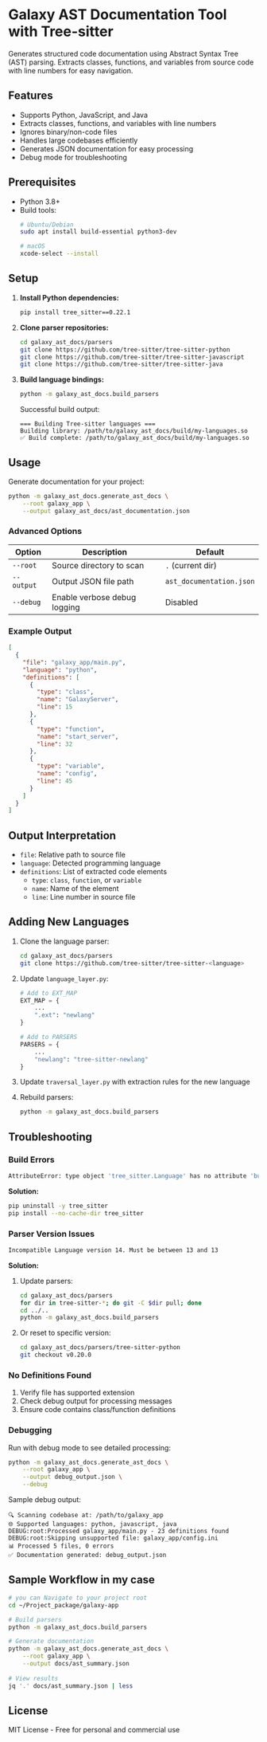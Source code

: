 # Galaxy AST Documentation Tool with Tree-sitter

Generates structured code documentation using Abstract Syntax Tree (AST) parsing. Extracts classes, functions, and variables from source code with line numbers for easy navigation.

## Features
- Supports Python, JavaScript, and Java 
- Extracts classes, functions, and variables with line numbers
- Ignores binary/non-code files
- Handles large codebases efficiently
- Generates JSON documentation for easy processing
- Debug mode for troubleshooting

## Prerequisites
- Python 3.8+
- Build tools:
  ```bash
  # Ubuntu/Debian
  sudo apt install build-essential python3-dev
  
  # macOS
  xcode-select --install
  ```

## Setup
1. **Install Python dependencies:**
   ```bash
   pip install tree_sitter==0.22.1
   ```

2. **Clone parser repositories:**
   ```bash
   cd galaxy_ast_docs/parsers
   git clone https://github.com/tree-sitter/tree-sitter-python
   git clone https://github.com/tree-sitter/tree-sitter-javascript
   git clone https://github.com/tree-sitter/tree-sitter-java
   ```

3. **Build language bindings:**
   ```bash
   python -m galaxy_ast_docs.build_parsers
   ```
   Successful build output:
   ```
   === Building Tree-sitter languages ===
   Building library: /path/to/galaxy_ast_docs/build/my-languages.so
   ✅ Build complete: /path/to/galaxy_ast_docs/build/my-languages.so
   ```

## Usage
Generate documentation for your project:
```bash
python -m galaxy_ast_docs.generate_ast_docs \
    --root galaxy_app \
    --output galaxy_ast_docs/ast_documentation.json
```

### Advanced Options
| Option | Description | Default |
|--------|-------------|---------|
| `--root` | Source directory to scan | `.` (current dir) |
| `--output` | Output JSON file path | `ast_documentation.json` |
| `--debug` | Enable verbose debug logging | Disabled |

### Example Output
```json
[
  {
    "file": "galaxy_app/main.py",
    "language": "python",
    "definitions": [
      {
        "type": "class",
        "name": "GalaxyServer",
        "line": 15
      },
      {
        "type": "function",
        "name": "start_server",
        "line": 32
      },
      {
        "type": "variable",
        "name": "config",
        "line": 45
      }
    ]
  }
]
```

## Output Interpretation
- `file`: Relative path to source file
- `language`: Detected programming language
- `definitions`: List of extracted code elements
  - `type`: `class`, `function`, or `variable`
  - `name`: Name of the element
  - `line`: Line number in source file

## Adding New Languages
1. Clone the language parser:
   ```bash
   cd galaxy_ast_docs/parsers
   git clone https://github.com/tree-sitter/tree-sitter-<language>
   ```

2. Update `language_layer.py`:
   ```python
   # Add to EXT_MAP
   EXT_MAP = {
       ...
       ".ext": "newlang"
   }
   
   # Add to PARSERS
   PARSERS = {
       ...
       "newlang": "tree-sitter-newlang"
   }
   ```

3. Update `traversal_layer.py` with extraction rules for the new language

4. Rebuild parsers:
   ```bash
   python -m galaxy_ast_docs.build_parsers
   ```

## Troubleshooting

### Build Errors
```bash
AttributeError: type object 'tree_sitter.Language' has no attribute 'build_library'
```
**Solution:**
```bash
pip uninstall -y tree_sitter
pip install --no-cache-dir tree_sitter
```

### Parser Version Issues
```bash
Incompatible Language version 14. Must be between 13 and 13
```
**Solution:**
1. Update parsers:
   ```bash
   cd galaxy_ast_docs/parsers
   for dir in tree-sitter-*; do git -C $dir pull; done
   cd ../..
   python -m galaxy_ast_docs.build_parsers
   ```
   
2. Or reset to specific version:
   ```bash
   cd galaxy_ast_docs/parsers/tree-sitter-python
   git checkout v0.20.0
   ```

### No Definitions Found
1. Verify file has supported extension
2. Check debug output for processing messages
3. Ensure code contains class/function definitions

### Debugging
Run with debug mode to see detailed processing:
```bash
python -m galaxy_ast_docs.generate_ast_docs \
    --root galaxy_app \
    --output debug_output.json \
    --debug
```

Sample debug output:
```
🔍 Scanning codebase at: /path/to/galaxy_app
🌐 Supported languages: python, javascript, java
DEBUG:root:Processed galaxy_app/main.py - 23 definitions found
DEBUG:root:Skipping unsupported file: galaxy_app/config.ini
📊 Processed 5 files, 0 errors
✅ Documentation generated: debug_output.json
```

## Sample Workflow in my case
```bash
# you can Navigate to your project root
cd ~/Project_package/galaxy-app

# Build parsers
python -m galaxy_ast_docs.build_parsers

# Generate documentation
python -m galaxy_ast_docs.generate_ast_docs \
    --root galaxy_app \
    --output docs/ast_summary.json
    
# View results
jq '.' docs/ast_summary.json | less
```

## License
MIT License - Free for personal and commercial use
